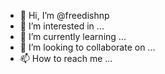 - 👋 Hi, I’m @freedishnp
- 👀 I’m interested in ...
- 🌱 I’m currently learning ...
- 💞️ I’m looking to collaborate on ...
- 📫 How to reach me ...

<!---
freedishnp/freedishnp is a ✨ special ✨ repository because its `README.md` (this file) appears on your GitHub profile.
You can click the Preview link to take a look at your changes.
--->
